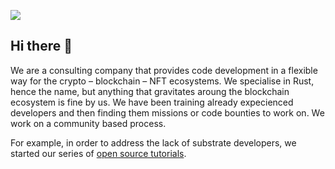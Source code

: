 ![](https://github.com/rusty-crewmates/substrate-tutorials/blob/main/git_banner.png)

## Hi there 👋

We are a consulting company that provides code development in a flexible way for the crypto – blockchain – NFT ecosystems.
We specialise in Rust, hence the name, but anything that gravitates aroung the blockchain ecosystem is fine by us.
We have been training already expecienced developers and then finding them missions or code bounties to work on. We work on a community based process.
 
For example, in order to address the lack of substrate developers, we started our series of
[open source tutorials](https://github.com/rusty-crewmates/substrate-tutorials).

<!--

**Here are some ideas to get you started:**

🙋‍♀️ A short introduction - what is your organization all about?
🌈 Contribution guidelines - how can the community get involved?
👩‍💻 Useful resources - where can the community find your docs? Is there anything else the community should know?
🍿 Fun facts - what does your team eat for breakfast?
🧙 Remember, you can do mighty things with the power of [Markdown](https://docs.github.com/github/writing-on-github/getting-started-with-writing-and-formatting-on-github/basic-writing-and-formatting-syntax)
-->
